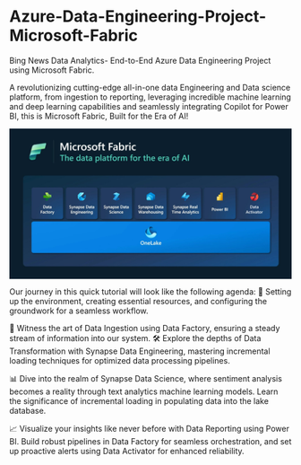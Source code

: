 # Azure-Data-Engineering-Project-Microsoft-Fabric
Bing News Data Analytics- End-to-End Azure Data Engineering Project using Microsoft Fabric.

A revolutionizing cutting-edge all-in-one data Engineering and Data science platform, from ingestion to reporting, leveraging incredible machine learning and deep learning capabilities and seamlessly integrating Copilot for Power BI, this is Microsoft Fabric, Built for the Era of AI!

<img src="https://github.com/ThamerAissaoui/Azure-Data-Engineering-Project-Microsoft-Fabric/blob/main/MSFabric_Screenshot-2048x1091%20(1).jpg" align="center"/> 

Our journey in this quick tutorial will look like the following agenda:
🚀 Setting up the environment, creating essential resources, and configuring the groundwork for a seamless workflow.

🔄 Witness the art of Data Ingestion using Data Factory, ensuring a steady stream of information into our system. 🛠️ Explore the depths of Data Transformation with Synapse Data Engineering, mastering incremental loading techniques for optimized data processing pipelines.

📊 Dive into the realm of Synapse Data Science, where sentiment analysis becomes a reality through text analytics machine learning models. Learn the significance of incremental loading in populating data into the lake database.

📈 Visualize your insights like never before with Data Reporting using Power BI. Build robust pipelines in Data Factory for seamless orchestration, and set up proactive alerts using Data Activator for enhanced reliability.

